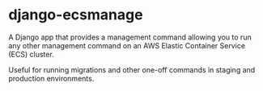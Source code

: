 # django-ecsmanage

A Django app that provides a management command allowing you to run any
other management command on an AWS Elastic Container Service
(ECS) cluster.

Useful for running migrations and other one-off commands in staging and
production environments.
